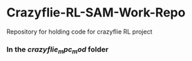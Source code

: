 # Crazyflie-RL-SAM-Work-Repo
Repository for holding code for crazyflie RL project

### In the $crazyflie_mpc_mod$ folder
